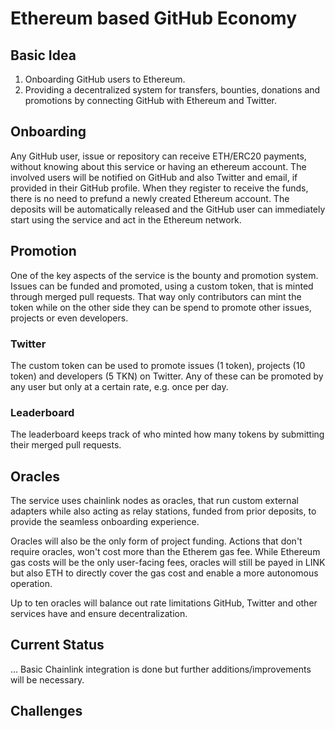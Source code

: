 # Ethereum based GitHub Economy

## Basic Idea

1. Onboarding GitHub users to Ethereum.
2. Providing a decentralized system for transfers, bounties, donations and promotions by connecting GitHub with Ethereum and Twitter.

## Onboarding

Any GitHub user, issue or repository can receive ETH/ERC20 payments, without knowing about this service or having an ethereum account. The involved users will be notified on GitHub and also Twitter and email, if provided in their GitHub profile. When they register to receive the funds, there is no need to prefund a newly created Ethereum account. The deposits will be automatically released and the GitHub user can immediately start using the service and act in the Ethereum network.

## Promotion

One of the key aspects of the service is the bounty and promotion system. Issues can be funded and promoted, using a custom token, that is minted through merged pull requests. That way only contributors can mint the token while on the other side they can be spend to promote other issues, projects or even developers.

### Twitter

The custom token can be used to promote issues (1 token), projects (10 token) and developers (5 TKN) on Twitter. Any of these can be promoted by any user but only at a certain rate, e.g. once per day.

### Leaderboard

The leaderboard keeps track of who minted how many tokens by submitting their merged pull requests.

## Oracles

The service uses chainlink nodes as oracles, that run custom external adapters while also acting as relay stations, funded from prior deposits, to provide the seamless onboarding experience.

Oracles will also be the only form of project funding. Actions that don't require oracles, won't cost more than the Etherem gas fee. While Ethereum gas costs will be the only user-facing fees, oracles will still be payed in LINK but also ETH to directly cover the gas cost and enable a more autonomous operation.

Up to ten oracles will balance out rate limitations GitHub, Twitter and other services have and ensure decentralization.

## Current Status

...
Basic Chainlink integration is done but further additions/improvements will be necessary.

## Challenges
